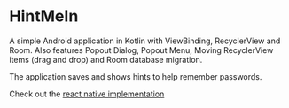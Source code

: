 # HintMeIn
A simple Android application in Kotlin with ViewBinding, RecyclerView and Room. Also features Popout Dialog, Popout Menu, Moving RecyclerView items (drag and drop) and Room database migration. 

The application saves and shows hints to help remember passwords.

Check out the [react native implementation](https://github.com/Tibi19/hintmeinx)
